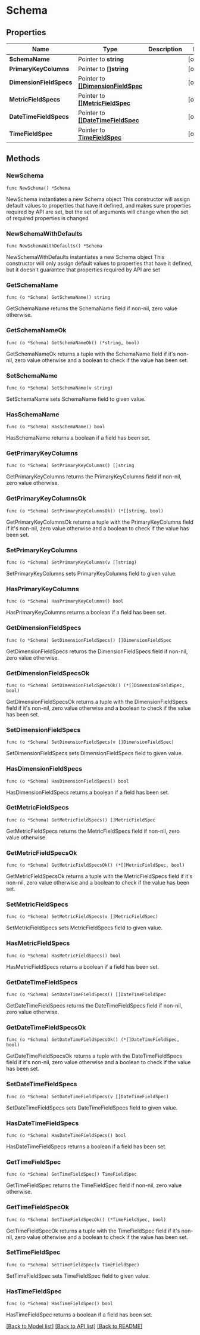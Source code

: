 # Schema

## Properties

Name | Type | Description | Notes
------------ | ------------- | ------------- | -------------
**SchemaName** | Pointer to **string** |  | [optional] 
**PrimaryKeyColumns** | Pointer to **[]string** |  | [optional] 
**DimensionFieldSpecs** | Pointer to [**[]DimensionFieldSpec**](DimensionFieldSpec.md) |  | [optional] 
**MetricFieldSpecs** | Pointer to [**[]MetricFieldSpec**](MetricFieldSpec.md) |  | [optional] 
**DateTimeFieldSpecs** | Pointer to [**[]DateTimeFieldSpec**](DateTimeFieldSpec.md) |  | [optional] 
**TimeFieldSpec** | Pointer to [**TimeFieldSpec**](TimeFieldSpec.md) |  | [optional] 

## Methods

### NewSchema

`func NewSchema() *Schema`

NewSchema instantiates a new Schema object
This constructor will assign default values to properties that have it defined,
and makes sure properties required by API are set, but the set of arguments
will change when the set of required properties is changed

### NewSchemaWithDefaults

`func NewSchemaWithDefaults() *Schema`

NewSchemaWithDefaults instantiates a new Schema object
This constructor will only assign default values to properties that have it defined,
but it doesn't guarantee that properties required by API are set

### GetSchemaName

`func (o *Schema) GetSchemaName() string`

GetSchemaName returns the SchemaName field if non-nil, zero value otherwise.

### GetSchemaNameOk

`func (o *Schema) GetSchemaNameOk() (*string, bool)`

GetSchemaNameOk returns a tuple with the SchemaName field if it's non-nil, zero value otherwise
and a boolean to check if the value has been set.

### SetSchemaName

`func (o *Schema) SetSchemaName(v string)`

SetSchemaName sets SchemaName field to given value.

### HasSchemaName

`func (o *Schema) HasSchemaName() bool`

HasSchemaName returns a boolean if a field has been set.

### GetPrimaryKeyColumns

`func (o *Schema) GetPrimaryKeyColumns() []string`

GetPrimaryKeyColumns returns the PrimaryKeyColumns field if non-nil, zero value otherwise.

### GetPrimaryKeyColumnsOk

`func (o *Schema) GetPrimaryKeyColumnsOk() (*[]string, bool)`

GetPrimaryKeyColumnsOk returns a tuple with the PrimaryKeyColumns field if it's non-nil, zero value otherwise
and a boolean to check if the value has been set.

### SetPrimaryKeyColumns

`func (o *Schema) SetPrimaryKeyColumns(v []string)`

SetPrimaryKeyColumns sets PrimaryKeyColumns field to given value.

### HasPrimaryKeyColumns

`func (o *Schema) HasPrimaryKeyColumns() bool`

HasPrimaryKeyColumns returns a boolean if a field has been set.

### GetDimensionFieldSpecs

`func (o *Schema) GetDimensionFieldSpecs() []DimensionFieldSpec`

GetDimensionFieldSpecs returns the DimensionFieldSpecs field if non-nil, zero value otherwise.

### GetDimensionFieldSpecsOk

`func (o *Schema) GetDimensionFieldSpecsOk() (*[]DimensionFieldSpec, bool)`

GetDimensionFieldSpecsOk returns a tuple with the DimensionFieldSpecs field if it's non-nil, zero value otherwise
and a boolean to check if the value has been set.

### SetDimensionFieldSpecs

`func (o *Schema) SetDimensionFieldSpecs(v []DimensionFieldSpec)`

SetDimensionFieldSpecs sets DimensionFieldSpecs field to given value.

### HasDimensionFieldSpecs

`func (o *Schema) HasDimensionFieldSpecs() bool`

HasDimensionFieldSpecs returns a boolean if a field has been set.

### GetMetricFieldSpecs

`func (o *Schema) GetMetricFieldSpecs() []MetricFieldSpec`

GetMetricFieldSpecs returns the MetricFieldSpecs field if non-nil, zero value otherwise.

### GetMetricFieldSpecsOk

`func (o *Schema) GetMetricFieldSpecsOk() (*[]MetricFieldSpec, bool)`

GetMetricFieldSpecsOk returns a tuple with the MetricFieldSpecs field if it's non-nil, zero value otherwise
and a boolean to check if the value has been set.

### SetMetricFieldSpecs

`func (o *Schema) SetMetricFieldSpecs(v []MetricFieldSpec)`

SetMetricFieldSpecs sets MetricFieldSpecs field to given value.

### HasMetricFieldSpecs

`func (o *Schema) HasMetricFieldSpecs() bool`

HasMetricFieldSpecs returns a boolean if a field has been set.

### GetDateTimeFieldSpecs

`func (o *Schema) GetDateTimeFieldSpecs() []DateTimeFieldSpec`

GetDateTimeFieldSpecs returns the DateTimeFieldSpecs field if non-nil, zero value otherwise.

### GetDateTimeFieldSpecsOk

`func (o *Schema) GetDateTimeFieldSpecsOk() (*[]DateTimeFieldSpec, bool)`

GetDateTimeFieldSpecsOk returns a tuple with the DateTimeFieldSpecs field if it's non-nil, zero value otherwise
and a boolean to check if the value has been set.

### SetDateTimeFieldSpecs

`func (o *Schema) SetDateTimeFieldSpecs(v []DateTimeFieldSpec)`

SetDateTimeFieldSpecs sets DateTimeFieldSpecs field to given value.

### HasDateTimeFieldSpecs

`func (o *Schema) HasDateTimeFieldSpecs() bool`

HasDateTimeFieldSpecs returns a boolean if a field has been set.

### GetTimeFieldSpec

`func (o *Schema) GetTimeFieldSpec() TimeFieldSpec`

GetTimeFieldSpec returns the TimeFieldSpec field if non-nil, zero value otherwise.

### GetTimeFieldSpecOk

`func (o *Schema) GetTimeFieldSpecOk() (*TimeFieldSpec, bool)`

GetTimeFieldSpecOk returns a tuple with the TimeFieldSpec field if it's non-nil, zero value otherwise
and a boolean to check if the value has been set.

### SetTimeFieldSpec

`func (o *Schema) SetTimeFieldSpec(v TimeFieldSpec)`

SetTimeFieldSpec sets TimeFieldSpec field to given value.

### HasTimeFieldSpec

`func (o *Schema) HasTimeFieldSpec() bool`

HasTimeFieldSpec returns a boolean if a field has been set.


[[Back to Model list]](../README.md#documentation-for-models) [[Back to API list]](../README.md#documentation-for-api-endpoints) [[Back to README]](../README.md)


